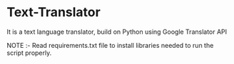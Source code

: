 # Text-Translator
It is a text language translator, build on Python using Google Translator API

NOTE :- Read requirements.txt file to install libraries needed to run the script properly.
